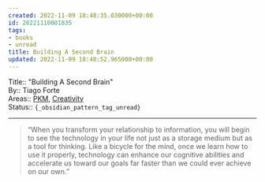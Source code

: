 ```yaml
---
created: 2022-11-09 18:48:35.030000+00:00
id: 20221110001835
tags:
- books
- unread
title: Building A Second Brain
updated: 2022-11-09 18:48:52.965000+00:00
---
```

   
Title:: "Building A Second Brain"   
By:: Tiago Forte   
Areas:: [PKM](../../02%20Areas/PKM.md), [Creativity](/not_created.md)   
Status:: `{_obsidian_pattern_tag_unread}`   
   
   
---   
   
> “When you transform your relationship to information, you will begin to see the technology in your life not just as a storage medium but as a tool for thinking. Like a bicycle for the mind, once we learn how to use it properly, technology can enhance our cognitive abilities and accelerate us toward our goals far faster than we could ever achieve on our own.”